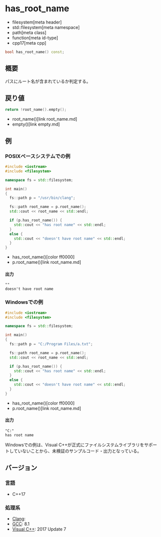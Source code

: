 # has_root_name
* filesystem[meta header]
* std::filesystem[meta namespace]
* path[meta class]
* function[meta id-type]
* cpp17[meta cpp]

```cpp
bool has_root_name() const;
```

## 概要
パスにルート名が含まれているか判定する。


## 戻り値
```cpp
return !root_name().empty();
```
* root_name()[link root_name.md]
* empty()[link empty.md]


## 例
### POSIXベースシステムでの例
```cpp example
#include <iostream>
#include <filesystem>

namespace fs = std::filesystem;

int main()
{
  fs::path p = "/usr/bin/clang";

  fs::path root_name = p.root_name();
  std::cout << root_name << std::endl;

  if (p.has_root_name()) {
    std::cout << "has root name" << std::endl;
  }
  else {
    std::cout << "doesn't have root name" << std::endl;
  }
}
```
* has_root_name()[color ff0000]
* p.root_name()[link root_name.md]

#### 出力
```
""
doesn't have root name
```


### Windowsでの例
```cpp example
#include <iostream>
#include <filesystem>

namespace fs = std::filesystem;

int main()
{
  fs::path p = "C:/Program Files/a.txt";

  fs::path root_name = p.root_name();
  std::cout << root_name << std::endl;

  if (p.has_root_name()) {
    std::cout << "has root name" << std::endl;
  }
  else {
    std::cout << "doesn't have root name" << std::endl;
  }
}
```
* has_root_name()[color ff0000]
* p.root_name()[link root_name.md]

#### 出力
```
"C:"
has root name
```

Windowsでの例は、Visual C++が正式にファイルシステムライブラリをサポートしていないことから、未検証のサンプルコード・出力となっている。


## バージョン
### 言語
- C++17

### 処理系
- [Clang](/implementation.md#clang):
- [GCC](/implementation.md#gcc): 8.1
- [Visual C++](/implementation.md#visual_cpp): 2017 Update 7
